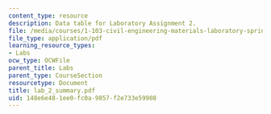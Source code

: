 ```yaml
---
content_type: resource
description: Data table for Laboratory Assignment 2.
file: /media/courses/1-103-civil-engineering-materials-laboratory-spring-2004/148e6e481ee0fc0a9857f2e733e59908_lab_2_summary.pdf
file_type: application/pdf
learning_resource_types:
- Labs
ocw_type: OCWFile
parent_title: Labs
parent_type: CourseSection
resourcetype: Document
title: lab_2_summary.pdf
uid: 148e6e48-1ee0-fc0a-9857-f2e733e59908
---
```

